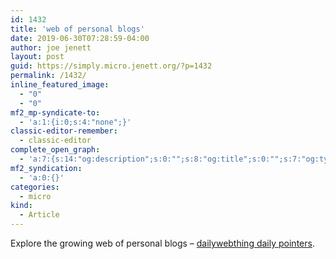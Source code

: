 ```yaml
---
id: 1432
title: 'web of personal blogs'
date: 2019-06-30T07:28:59-04:00
author: joe jenett
layout: post
guid: https://simply.micro.jenett.org/?p=1432
permalink: /1432/
inline_featured_image:
  - "0"
  - "0"
mf2_mp-syndicate-to:
  - 'a:1:{i:0;s:4:"none";}'
classic-editor-remember:
  - classic-editor
complete_open_graph:
  - 'a:7:{s:14:"og:description";s:0:"";s:8:"og:title";s:0:"";s:7:"og:type";s:0:"";s:12:"twitter:card";s:7:"summary";s:15:"twitter:creator";s:0:"";s:19:"twitter:description";s:0:"";s:8:"og:image";s:0:"";}'
mf2_syndication:
  - 'a:0:{}'
categories:
  - micro
kind:
  - Article
---
```

Explore the growing web of personal blogs – [dailywebthing daily pointers](https://pointers.dailywebthing.com/ "dailywebthing daily pointers").